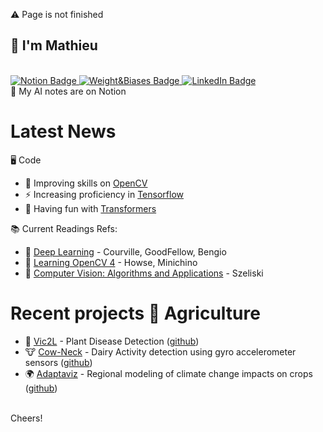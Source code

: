 ⚠️ Page is not finished 

<!--
- 👯 I’m looking to collaborate on ...
<div id="header" align="center">
  <img src="https://media.giphy.com/media/M9gbBd9nbDrOTu1Mqx/giphy.gif" width="100"/>
</div>
-->
## 👋  I'm Mathieu
<br>
<div id="badges">
  <a href="https://noiseless-sodalite-b3c.notion.site/AI-5dbc721eaff54ecb9cd238f8dc1a6b86">
    <img src="https://img.shields.io/badge/Notion-white?style=for-the-badge&logo=notion&logoColor=black" alt="Notion Badge"/>
  </a>
  <a href="https://wandb.ai/mjouffro">
    <img src="https://camo.githubusercontent.com/5c70f08219d50671f896067e1024b0db9dfca119304d0d977cbf273565be32fc/68747470733a2f2f696d672e736869656c64732e696f2f7374617469632f76313f7374796c653d666f722d7468652d6261646765266d6573736167653d576569676874732b2532362b42696173657326636f6c6f723d323232323232266c6f676f3d576569676874732b2532362b426961736573266c6f676f436f6c6f723d464642453030266c6162656c3d" alt="Weight&Biases Badge"/>
  </a>
  <a href="https://www.linkedin.com/in/mathieu-jouffroy/">
    <img src="https://img.shields.io/badge/LinkedIn-blue?style=for-the-badge&logo=linkedin&logoColor=white" alt="LinkedIn Badge"/>
  </a>
</div>
🚀 My AI notes are on Notion 

# Latest News
🖥 Code
- 🌱 Improving skills on [OpenCV](https://opencv.org)
- ⚡️ Increasing proficiency in [Tensorflow](https://www.tensorflow.org/guide)
- 🤗 Having fun with [Transformers](https://huggingface.co/docs/transformers/index)

📚 Current Readings Refs:
- 📖 [Deep Learning](https://www.deeplearningbook.org) - Courville, GoodFellow, Bengio
- 📖 [Learning OpenCV 4](https://www.oreilly.com/library/view/learning-opencv-4/9781789531619) - Howse, Minichino
- 📖 [Computer Vision: Algorithms and Applications](https://szeliski.org/Book/) - Szeliski

# Recent projects 🌾 Agriculture 
- 🌽 [Vic2L]() - Plant Disease Detection ([github]())
- 🐮 [Cow-Neck]() - Dairy Activity detection using gyro accelerometer sensors ([github]())
- 🌍 [Adaptaviz](https://www.adaptaviz.fr/) - Regional modeling of climate change impacts on crops ([github](https://github.com/owalid/adaptaviz))
<br>
Cheers!
